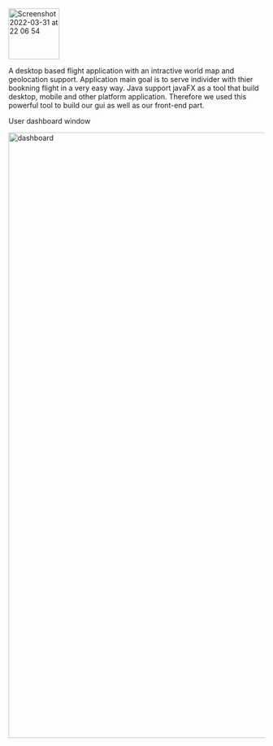 
<img width="100" alt="Screenshot 2022-03-31 at 22 06 54" src="https://user-images.githubusercontent.com/51061202/161141094-c33fadd2-2135-41b8-b047-fdcdc209d465.png">

A desktop based flight application with an intractive world map and geolocation support.
Application main goal is to serve individer with thier bookning flight in a very easy way.
Java support javaFX as a tool that build desktop, mobile and other platform application. Therefore we used this powerful tool to build our gui as well as our front-end part.




User dashboard window

<img width="1191" alt="dashboard" src="https://user-images.githubusercontent.com/51061202/161140330-5d37c566-af3f-4f54-afad-b8d1a07cddc6.png">
